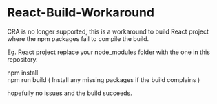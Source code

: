 # React-Build-Workaround

CRA is no longer supported, this is a workaround to build React project where the npm packages fail to compile the build. 

Eg. React project replace your node_modules folder with the one in this repository. 

npm install  
npm run build ( Install any missing packages if the build complains ) 

hopefully no issues and the build succeeds. 
